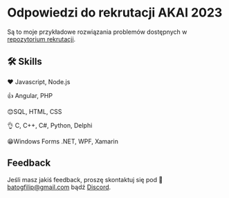 # Odpowiedzi do rekrutacji AKAI 2023

Są to moje przykładowe rozwiązania problemów dostępnych w [repozytorium rekrutacji](https://github.com/akai-org/rekrutacja).


## 🛠 Skills
❤️ Javascript, Node.js

👍 Angular, PHP

😊SQL, HTML, CSS

👌 C, C++, C#, Python, Delphi

😁Windows Forms .NET, WPF, Xamarin
## Feedback

Jeśli masz jakiś feedback, proszę skontaktuj się pod 📮 batogfilip@gmail.com bądź [Discord](https://discordapp.com/users/314829334965780480).

  
